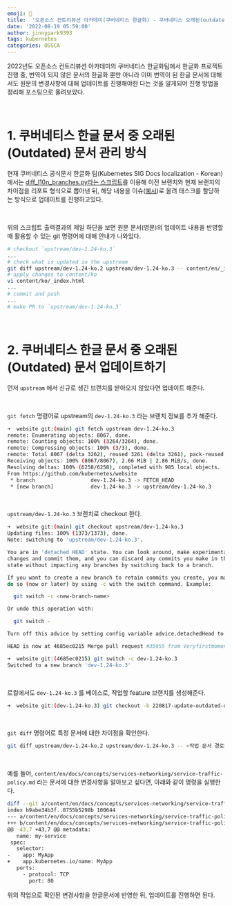 ```yaml
---
emoji: 🔧
title:  '오픈소스 컨트리뷰션 아카데미(쿠버네티스 한글화) - 쿠버네티스 오래된(outdated) 문서 업데이트하기'
date: '2022-08-19 05:59:00'
author: jinnypark9393
tags: kubernetes
categories: OSSCA
---
```


2022년도 오픈소스 컨트리뷰션 아카데미의 쿠버네티스 한글화팀에서 한글화 프로젝트 진행 중, 번역이 되지 않은 문서의 한글화 뿐만 아니라 이미 번역이 된 한글 문서에 대해서도 원문의 변경사항에 대해 업데이트를 진행해야한 다는 것을 알게되어 진행 방법을 정리해 포스팅으로 올려보았다.

<br/>

# 1. 쿠버네티스 한글 문서 중 오래된(Outdated) 문서 관리 방식

현재 쿠버네티스 공식문서 한글화 팀(Kubernetes SIG Docs localization - Korean)에서는 [diff_l10n_branches.py라는 스크립트](https://jinnypark9393.github.io/220729-ossca-kubernetes-git-diff/)를 이용해 이전 브랜치와 현재 브랜치의 차이점을 리포트 형식으로 뽑아낸 뒤, 해당 내용을 이슈([예시](https://github.com/kubernetes/website/issues/35802))로 올려 태스크를 할당하는 방식으로 업데이트를 진행하고있다.

<br/>

위의 스크립트 출력결과의 제일 하단을 보면 원문 문서(영문)의 업데이트 내용을 반영할 때 활용할 수 있는 git 명령어에 대해 안내가 나와있다.

```bash
# checkout `upstream/dev-1.24-ko.3`
...
# check what is updated in the upstream 
git diff upstream/dev-1.24-ko.2 upstream/dev-1.24-ko.3 -- content/en/_index.html
# apply changes to content/ko
vi content/ko/_index.html
...
# commit and push
...
# make PR to `upstream/dev-1.24-ko.3`
```

<br/>

# 2. 쿠버네티스 한글 문서 중 오래된(Outdated) 문서 업데이트하기

먼저 `upstream` 에서 신규로 생긴 브랜치를 받아오지 않았다면 업데이트 해준다.

<br/>

`git fetch` 명령어로 upstream의 `dev-1.24-ko.3` 라는 브랜치 정보를 추가 해준다.

```bash
➜  website git:(main) git fetch upstream dev-1.24-ko.3
remote: Enumerating objects: 8067, done.
remote: Counting objects: 100% (3264/3264), done.
remote: Compressing objects: 100% (3/3), done.
remote: Total 8067 (delta 3262), reused 3261 (delta 3261), pack-reused 4803
Receiving objects: 100% (8067/8067), 2.66 MiB | 2.86 MiB/s, done.
Resolving deltas: 100% (6258/6258), completed with 985 local objects.
From https://github.com/kubernetes/website
 * branch                  dev-1.24-ko.3 -> FETCH_HEAD
 * [new branch]            dev-1.24-ko.3 -> upstream/dev-1.24-ko.3
```

<br/>

`upstream/dev-1.24-ko.3` 브랜치로 checkout 한다.

```bash
➜  website git:(main) git checkout upstream/dev-1.24-ko.3
Updating files: 100% (1373/1373), done.
Note: switching to 'upstream/dev-1.24-ko.3'.

You are in 'detached HEAD' state. You can look around, make experimental
changes and commit them, and you can discard any commits you make in this
state without impacting any branches by switching back to a branch.

If you want to create a new branch to retain commits you create, you may
do so (now or later) by using -c with the switch command. Example:

  git switch -c <new-branch-name>

Or undo this operation with:

  git switch -

Turn off this advice by setting config variable advice.detachedHead to false

HEAD is now at 4685ec0215 Merge pull request #35955 from Veryfirstmoment/shine_outdated_upstream/dev-1.24-ko.3

➜  website git:(4685ec0215) git switch -c dev-1.24-ko.3
Switched to a new branch 'dev-1.24-ko.3'
```

<br/>

로컬에서도 `dev-1.24-ko.3` 를 베이스로, 작업할 feature 브랜치를 생성해준다.

```bash
➜  website git:(dev-1.24-ko.3) git checkout -b 220817-update-outdated-docs-M8,19,20,21
```

<br/>

`git diff` 명령어로 특정 문서에 대한 차이점을 확인한다.

```bash
git diff upstream/dev-1.24-ko.2 upstream/dev-1.24-ko.3 -- <작업 문서 경로>
```

<br/>

예를 들어, `content/en/docs/concepts/services-networking/service-traffic-policy.md` 라는 문서에 대한 변경사항을 알아보고 싶다면, 아래와 같이 명령을 실행한다.

```bash
diff --git a/content/en/docs/concepts/services-networking/service-traffic-policy.md b/content/en/docs/concepts/services-networking/service-traffic-policy.md
index b9abe34b3f..8755b5298b 100644
--- a/content/en/docs/concepts/services-networking/service-traffic-policy.md
+++ b/content/en/docs/concepts/services-networking/service-traffic-policy.md
@@ -43,7 +43,7 @@ metadata:
   name: my-service
 spec:
   selector:
-    app: MyApp
+    app.kubernetes.io/name: MyApp
   ports:
     - protocol: TCP
       port: 80
```

위의 작업으로 확인된 변경사항을 한글문서에 반영한 뒤, 업데이트를 진행하면 된다.

<br/>